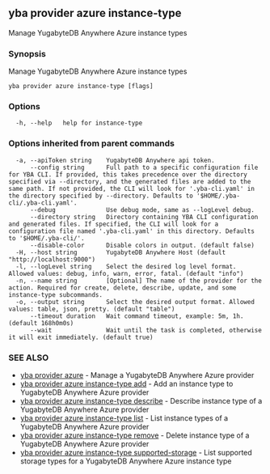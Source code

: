 ## yba provider azure instance-type

Manage YugabyteDB Anywhere Azure instance types

### Synopsis

Manage YugabyteDB Anywhere Azure instance types

```
yba provider azure instance-type [flags]
```

### Options

```
  -h, --help   help for instance-type
```

### Options inherited from parent commands

```
  -a, --apiToken string    YugabyteDB Anywhere api token.
      --config string      Full path to a specific configuration file for YBA CLI. If provided, this takes precedence over the directory specified via --directory, and the generated files are added to the same path. If not provided, the CLI will look for '.yba-cli.yaml' in the directory specified by --directory. Defaults to '$HOME/.yba-cli/.yba-cli.yaml'.
      --debug              Use debug mode, same as --logLevel debug.
      --directory string   Directory containing YBA CLI configuration and generated files. If specified, the CLI will look for a configuration file named '.yba-cli.yaml' in this directory. Defaults to '$HOME/.yba-cli/'.
      --disable-color      Disable colors in output. (default false)
  -H, --host string        YugabyteDB Anywhere Host (default "http://localhost:9000")
  -l, --logLevel string    Select the desired log level format. Allowed values: debug, info, warn, error, fatal. (default "info")
  -n, --name string        [Optional] The name of the provider for the action. Required for create, delete, describe, update, and some instance-type subcommands.
  -o, --output string      Select the desired output format. Allowed values: table, json, pretty. (default "table")
      --timeout duration   Wait command timeout, example: 5m, 1h. (default 168h0m0s)
      --wait               Wait until the task is completed, otherwise it will exit immediately. (default true)
```

### SEE ALSO

* [yba provider azure](yba_provider_azure.md)	 - Manage a YugabyteDB Anywhere Azure provider
* [yba provider azure instance-type add](yba_provider_azure_instance-type_add.md)	 - Add an instance type to YugabyteDB Anywhere Azure provider
* [yba provider azure instance-type describe](yba_provider_azure_instance-type_describe.md)	 - Describe instance type of a YugabyteDB Anywhere Azure provider
* [yba provider azure instance-type list](yba_provider_azure_instance-type_list.md)	 - List instance types of a YugabyteDB Anywhere Azure provider
* [yba provider azure instance-type remove](yba_provider_azure_instance-type_remove.md)	 - Delete instance type of a YugabyteDB Anywhere Azure provider
* [yba provider azure instance-type supported-storage](yba_provider_azure_instance-type_supported-storage.md)	 - List supported storage types for a YugabyteDB Anywhere Azure instance type

